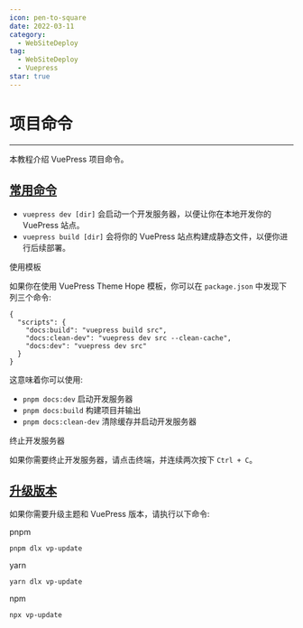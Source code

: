 ```yaml
---
icon: pen-to-square
date: 2022-03-11
category:
  - WebSiteDeploy
tag:
  - WebSiteDeploy
  - Vuepress
star: true
---
```


# **项目命令**
---
本教程介绍 VuePress 项目命令。

## [常用命令](https://jeffreytsai1004.github.io/posts/WebSiteDeploy/Vuepress/0004.html#常用命令)

-   `vuepress dev [dir]` 会启动一个开发服务器，以便让你在本地开发你的 VuePress 站点。
-   `vuepress build [dir]` 会将你的 VuePress 站点构建成静态文件，以便你进行后续部署。

使用模板

如果你在使用 VuePress Theme Hope 模板，你可以在 `package.json` 中发现下列三个命令:

```
{
  "scripts": {
    "docs:build": "vuepress build src",
    "docs:clean-dev": "vuepress dev src --clean-cache",
    "docs:dev": "vuepress dev src"
  }
}
```

这意味着你可以使用:

-   `pnpm docs:dev` 启动开发服务器
-   `pnpm docs:build` 构建项目并输出
-   `pnpm docs:clean-dev` 清除缓存并启动开发服务器

终止开发服务器

如果你需要终止开发服务器，请点击终端，并连续两次按下 `Ctrl + C`。

## [升级版本](https://jeffreytsai1004.github.io/posts/WebSiteDeploy/Vuepress/0004.html#升级版本)

如果你需要升级主题和 VuePress 版本，请执行以下命令:

pnpm

```
pnpm dlx vp-update
```
yarn
```
yarn dlx vp-update
```
npm
```
npx vp-update
```